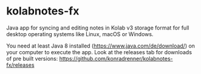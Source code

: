 # kolabnotes-fx
Java app for syncing and editing notes in Kolab v3 storage format for full desktop operating systems like Linux, macOS or Windows.

You need at least Java 8 installed (https://www.java.com/de/download/) on your computer to execute the app. Look at the releases tab for downloads of pre built versions: https://github.com/konradrenner/kolabnotes-fx/releases
